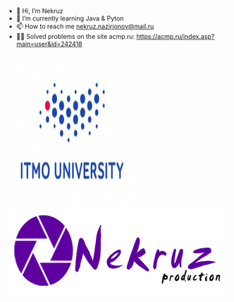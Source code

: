 - 👋 Hi, I’m Nekruz
- 🌱 I’m currently learning Java & Pyton
- 📫 How to reach me nekruz.nazirjonov@mail.ru
- 👨‍💻 Solved problems on the site acmp.ru: https://acmp.ru/index.asp?main=user&id=242418
<img align="left" width="300px" height="350px" src="https://github.com/nekruz03/semest4/blob/main/0.jpeg">

<img align="right" width="500" height="200" src="https://github.com/nekruz03/semest4/blob/main/NK%20Logo.jpg">


<!---
nekruz03/nekruz03 is a ✨ special ✨ repository because its `README.md` (this file) appears on your GitHub profile.
You can click the Preview link to take a look at your changes.
--->
